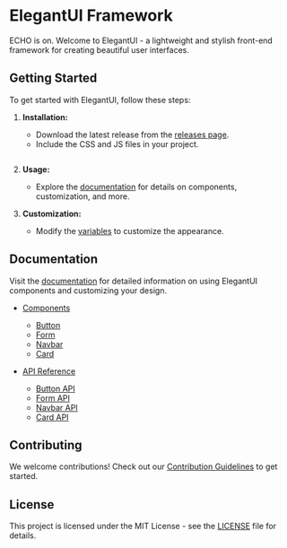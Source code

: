# ElegantUI Framework 
ECHO is on.
Welcome to ElegantUI - a lightweight and stylish front-end framework for creating beautiful user interfaces. 
 
## Getting Started 
 
To get started with ElegantUI, follow these steps: 
 
1. **Installation:** 
   - Download the latest release from the [releases page](https://github.com/muneebaslam683/ElegantUI/releases). 
   - Include the CSS and JS files in your project. 
 
   ```html 
   ``` 
 
2. **Usage:** 
   - Explore the [documentation](./docs) for details on components, customization, and more. 
 
3. **Customization:** 
   - Modify the [variables](./src/styles/utilities/_variables.scss) to customize the appearance. 
 
## Documentation 
 
Visit the [documentation](./docs) for detailed information on using ElegantUI components and customizing your design. 
 
- [Components](./docs/components) 
  - [Button](./docs/components/button.md) 
  - [Form](./docs/components/form.md) 
  - [Navbar](./docs/components/navbar.md) 
  - [Card](./docs/components/card.md) 
 
- [API Reference](./docs/api-reference) 
  - [Button API](./docs/api-reference/button-api.md) 
  - [Form API](./docs/api-reference/form-api.md) 
  - [Navbar API](./docs/api-reference/navbar-api.md) 
  - [Card API](./docs/api-reference/card-api.md) 
 
## Contributing 
 
We welcome contributions! Check out our [Contribution Guidelines](./CONTRIBUTING.md) to get started. 
 
## License 
 
This project is licensed under the MIT License - see the [LICENSE](./LICENSE) file for details. 
